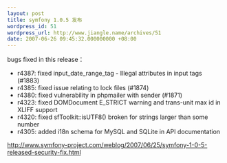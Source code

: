 ```yaml
---
layout: post
title: symfony 1.0.5 发布
wordpress_id: 51
wordpress_url: http://www.jiangle.name/archives/51
date: 2007-06-26 09:45:32.000000000 +08:00
---
```

bugs fixed in this release：

  * r4387: fixed input_date_range_tag - Illegal attributes in input tags (#1883)
  * r4385: fixed issue relating to lock files (#1874)
  * r4380: fixed vulnerability in phpmailer with sender (#1871)
  * r4323: fixed DOMDocument E_STRICT warning and trans-unit max id in XLIFF support
  * r4320: fixed sfToolkit::isUTF8() broken for strings larger than some number
  * r4305: added i18n schema for MySQL and SQLite in API documentation

http://www.symfony-project.com/weblog/2007/06/25/symfony-1-0-5-released-security-fix.html
